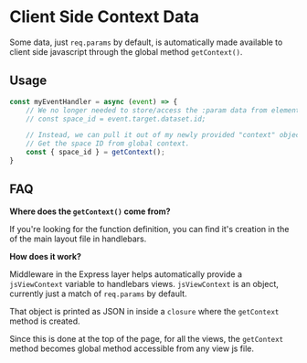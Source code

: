 # Client Side Context Data

Some data, just `req.params` by default, is automatically made available to client side javascript through the global method `getContext()`.

## Usage
```js
const myEventHandler = async (event) => {
    // We no longer needed to store/access the :param data from elements
    // const space_id = event.target.dataset.id;

    // Instead, we can pull it out of my newly provided "context" object, accessed via `getContext()`.
    // Get the space ID from global context.
    const { space_id } = getContext();
}
```

## FAQ

**Where does the `getContext()` come from?**

If you're looking for the function definition, you can find it's creation in the <head> of the main layout file in handlebars.

**How does it work?**

Middleware in the Express layer helps automatically provide a `jsViewContext` variable to handlebars views. `jsViewContext` is an object, currently just a match of `req.params` by default.

That object is printed as JSON in inside a `closure` where the `getContext` method is created.

Since this is done at the top of the page, for all the views, the `getContext` method becomes global method accessible from any view js file.
